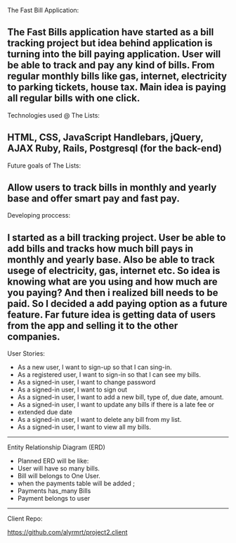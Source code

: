The Fast Bill Application:

The Fast Bills application have started as a bill tracking project but idea
behind application is turning into the bill paying application. User will be
able to track and pay any kind of bills. From regular monthly bills like gas,
internet, electricity to parking tickets, house tax. Main idea is paying all
regular bills with one click.
--------------------------------------------------------------------------------
Technologies used @ The Lists:

 HTML, CSS, JavaScript
Handlebars, jQuery, AJAX
Ruby, Rails, Postgresql (for the back-end)
--------------------------------------------------------------------------------
Future goals of The Lists:

Allow users to track bills  in monthly and yearly base and offer smart pay and
fast pay.
--------------------------------------------------------------------------------
Developing proccess:

I started as a bill tracking project. User be able to add bills and tracks
how much bill pays in monthly and yearly base. Also be able to track usege of
electricity, gas, internet etc. So idea is  knowing what are you using and how much
are you paying? And then i realized bill needs to be paid. So I decided a add
paying option as a future feature. Far future idea is getting data of users
from the app and selling it to the other companies.
--------------------------------------------------------------------------------
User Stories:

- As a new user, I want to sign-up so that I can sing-in.
- As a registered user, I want to sign-in so that I can see my bills.
- As a signed-in user, I want to change password
- As a signed-in user, I want to sign out
- As a signed-in user, I want to add a new bill, type of, due date, amount.
- As a signed-in user, I want to update any bills if there is a late fee or
- extended due date
- As a signed-in user, I want to delete any bill from my list.
- As a signed-in user, I want to view all my bills.
--------------------------------------------------------
Entity Relationship Diagram (ERD)

- Planned ERD will be like:
- User will have so many bills.
- Bill will belongs to One User.
- when the payments table will be added ;
- Payments  has_many Bills
- Payment belongs to user


-------------------------------------------------------
Client  Repo:

https://github.com/alyrmrt/project2.client
